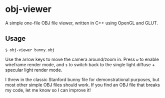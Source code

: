 # obj-viewer

A simple one-file OBJ file viewer, written in C++ using OpenGL and GLUT.

## Usage

`$ obj-viewer bunny.obj`

Use the arrow keys to move the camera around/zoom in. Press `w` to enable
wireframe render mode, and `s` to switch back to the single light diffuse + 
specular light render mode. 

I threw in the classic Stanford bunny file for demonstrational purposes, but most other simple OBJ files should work. If you find an OBJ file that breaks my code, let me know so I can improve it!
